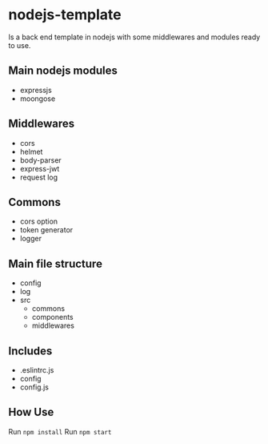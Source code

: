 # nodejs-template
Is a back end template in nodejs with some middlewares and modules ready to use.

## Main nodejs modules
- expressjs
- moongose

## Middlewares
- cors
- helmet
- body-parser
- express-jwt
- request log

## Commons
- cors option
- token generator
- logger

## Main file structure
- config
- log
- src
  - commons
  - components
  - middlewares

## Includes
 - .eslintrc.js
 - config
  - config.js

## How Use
Run `npm install`
Run `npm start`